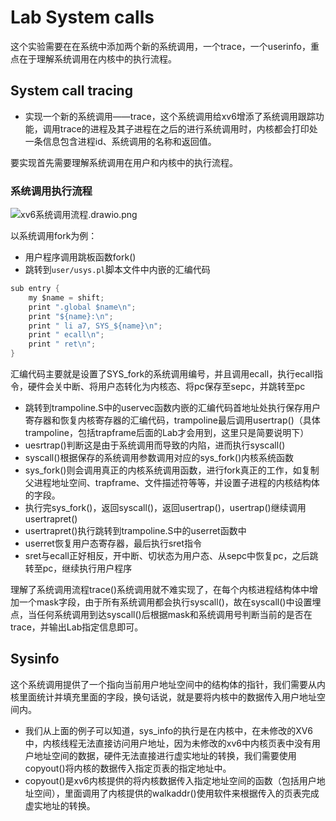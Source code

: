 # Lab System calls
这个实验需要在在系统中添加两个新的系统调用，一个trace，一个userinfo，重点在于理解系统调用在内核中的执行流程。
## System call tracing
- 实现一个新的系统调用——trace，这个系统调用给xv6增添了系统调用跟踪功能，调用trace的进程及其子进程在之后的进行系统调用时，内核都会打印处一条信息包含进程id、系统调用的名称和返回值。
     
要实现首先需要理解系统调用在用户和内核中的执行流程。
### 系统调用执行流程

![xv6系统调用流程.drawio.png](https://p6-juejin.byteimg.com/tos-cn-i-k3u1fbpfcp/c38801b284eb4c8da36e743790e32700~tplv-k3u1fbpfcp-jj-mark:0:0:0:0:q75.image#?w=631&h=601&s=45744&e=png&a=1&b=f6cccb)

以系统调用fork为例：
- 用户程序调用跳板函数fork()
- 跳转到`user/usys.pl`脚本文件中内嵌的汇编代码
```c
sub entry {
    my $name = shift;
    print ".global $name\n";
    print "${name}:\n";
    print " li a7, SYS_${name}\n";
    print " ecall\n";
    print " ret\n";
}
```
汇编代码主要就是设置了SYS_fork的系统调用编号，并且调用ecall，执行ecall指令，硬件会关中断、将用户态转化为内核态、将pc保存至sepc，并跳转至pc     
- 跳转到trampoline.S中的uservec函数内嵌的汇编代码首地址处执行保存用户寄存器和恢复内核寄存器的汇编代码，trampoline最后调用usertrap()（具体trampoline，包括trapframe后面的Lab才会用到，这里只是简要说明下）
- uesrtrap()判断这是由于系统调用而导致的内陷，进而执行syscall()
- syscall()根据保存的系统调用参数调用对应的sys_fork()内核系统函数
- sys_fork()则会调用真正的内核系统调用函数，进行fork真正的工作，如复制父进程地址空间、trapframe、文件描述符等等，并设置子进程的内核结构体的字段。
- 执行完sys_fork()，返回syscall()，返回usertrap()，usertrap()继续调用usertrapret()
- usertrapret()执行跳转到trampoline.S中的userret函数中
- userret恢复用户态寄存器，最后执行sret指令
- sret与ecall正好相反，开中断、切状态为用户态、从sepc中恢复pc，之后跳转至pc，继续执行用户程序

理解了系统调用流程trace()系统调用就不难实现了，在每个内核进程结构体中增加一个mask字段，由于所有系统调用都会执行syscall()，故在syscall()中设置埋点，当任何系统调用到达syscall()后根据mask和系统调用号判断当前的是否在trace，并输出Lab指定信息即可。
## Sysinfo
这个系统调用提供了一个指向当前用户地址空间中的结构体的指针，我们需要从内核里面统计并填充里面的字段，换句话说，就是要将内核中的数据传入用户地址空间内。
- 我们从上面的例子可以知道，sys_info的执行是在内核中，在未修改的XV6中，内核线程无法直接访问用户地址，因为未修改的xv6中内核页表中没有用户地址空间的数据，硬件无法直接进行虚实地址的转换，我们需要使用copyout()将内核的数据传入指定页表的指定地址中。
- copyout()是xv6内核提供的将内核数据传入指定地址空间的函数（包括用户地址空间），里面调用了内核提供的walkaddr()使用软件来根据传入的页表完成虚实地址的转换。

